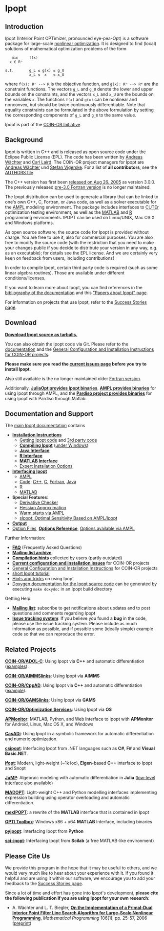 Ipopt
=====

Introduction
------------

Ipopt (Interior Point OPTimizer, pronounced eye-pea-Opt) is a software package for large-scale [nonlinear optimization](http://wiki.mcs.anl.gov/NEOS/index.php/Nonlinear_Programming_FAQ).
It is designed to find (local) solutions of mathematical optimization problems of the form

```
   min     f(x)
  x ∈ Rⁿ

s.t.       g_L ≤ g(x) ≤ g_U
           x_L ≤  x   ≤ x_U
```
where ```f(x): Rⁿ --> R``` is the objective function, and ```g(x): Rⁿ --> Rᵐ```
are the constraint functions.  The vectors `g_L` and `g_U` denote the lower and upper bounds on the constraints, and the vectors `x_L` and `x_U` are the bounds on the variables `x`.
The functions `f(x)` and `g(x)` can be nonlinear and nonconvex, but should be twice continuously differentiable.
Note that equality constraints can be formulated in the above formulation by setting the corresponding components of `g_L` and `g_U` to the same value.

Ipopt is part of the [COIN-OR Initiative](http://www.coin-or.org).

Background
----------

Ipopt is written in C++ and is released as open source code under the Eclipse Public License (EPL).
The code has been written by [Andreas Wächter](http://www.mccormick.northwestern.edu/directory/profiles/Andreas-Waechter.html) and [Carl Laird](http://allthingsoptimal.com/biography/).
The COIN-OR project managers for Ipopt are [Andreas Wächter](http://users.iems.northwestern.edu/~andreasw) und [Stefan Vigerske](https://www.gams.com/~stefan).
For a list of **all contributors**, see the [AUTHORS file](Ipopt/AUTHORS).

The C++ version has first been [released on Aug 26, 2005](http://list.coin-or.org/pipermail/ipopt/2005-August/000331.html) as version 3.0.0.
The previously released [pre-3.0 Fortran version](http://www.coin-or.org/Ipopt/ipopt-fortran.html) is no longer maintained.


The Ipopt distribution can be used to generate a library that can be linked to one's own C++, C, Fortran, or Java code, as well as a solver executable for the [AMPL](http://www.ampl.com) modeling environment.
The package includes interfaces to [CUTEr](http://cuter.rl.ac.uk/cuter-www/) optimization testing environment, as well as the [MATLAB](http://www.mathworks.com/products/matlab) and [R](http://www.r-project.org/) programming environments.
IPOPT can be used on Linux/UNIX, Mac OS X and Windows platforms.

As open source software, the source code for Ipopt is provided without charge.
You are free to use it, also for commercial purposes.
You are also free to modify the source code (with the restriction that you need to make your changes public if you decide to distribute your version in any way, e.g. as an executable); for details see the EPL license.
And we are certainly very keen on feedback from users, including contributions!

In order to compile Ipopt, certain third party code is required (such as some linear algebra routines).
Those are available under different conditions/licenses.

If you want to learn more about Ipopt, you can find references in the [bibliography of the documentation](http://www.coin-or.org/Ipopt/documentation/node64.html) and this ["Papers about Ipopt" page](https://projects.coin-or.org/Ipopt/wiki/IpoptPapers).

For information on projects that use Ipopt, refer to the [Success Stories page](https://projects.coin-or.org/Ipopt/wiki/SuccessStories).


Download
--------

**[Download Ipopt source as tarballs.](http://www.coin-or.org/download/source/Ipopt)**

You can also obtain the Ipopt code via Git.
Please refer to the [documentation](http://www.coin-or.org/Ipopt/documentation/) and the [General Configuration and Installation Instructions for COIN-OR projects](https://projects.coin-or.org/CoinHelp/).

**Please make sure you read the [current issues page](https://projects.coin-or.org/CoinHelp/wiki/current-issues) before you try to install Ipopt.**

Also still available is the no longer maintained older [Fortran version](http://www.coin-or.org/Ipopt/ipopt-fortran.html).

Additionally, **[JuliaOpt provides Ipopt binaries](https://github.com/JuliaOpt/IpoptBuilder/releases)**,
**[AMPL provides binaries](http://ampl.com/products/solvers/open-source/#ipopt)** for using Ipopt through AMPL,
and the **[Pardiso project provides binaries](https://pardiso-project.org/index.html#binaries)** for using Ipopt with Pardiso through Matlab.


Documentation and Support
-------------------------

The [main Ipopt documentation](http://www.coin-or.org/Ipopt/documentation/) contains
 * **[Installation Instructions](http://www.coin-or.org/Ipopt/documentation/node10.html)**
   * [Getting Ipopt code](http://www.coin-or.org/Ipopt/documentation/node12.html) and [3rd party code](http://www.coin-or.org/Ipopt/documentation/node13.html)
   * **[Compiling Ipopt](http://www.coin-or.org/Ipopt/documentation/node14.html)** ([under Windows](http://www.coin-or.org/Ipopt/documentation/node15.html))
   * **[Java Interface](http://www.coin-or.org/Ipopt/documentation/node16.html)**
   * **[R Interface](http://www.coin-or.org/Ipopt/documentation/node17.html)**
   * **[MATLAB Interface](http://www.coin-or.org/Ipopt/documentation/node18.html)**
   * [Expert Installation Options](http://www.coin-or.org/Ipopt/documentation/node19.html)
 * **[Interfacing Ipopt](http://www.coin-or.org/Ipopt/documentation/node20.html)**
   * [AMPL](http://www.coin-or.org/Ipopt/documentation/node21.html)
   * [Code](http://www.coin-or.org/Ipopt/documentation/node22.html):
     [C++](http://www.coin-or.org/Ipopt/documentation/node23.html),
     [C](http://www.coin-or.org/Ipopt/documentation/node24.html),
     [Fortran](http://www.coin-or.org/Ipopt/documentation/node25.html),
     [Java](http://www.coin-or.org/Ipopt/documentation/node26.html)
   * [R](http://www.coin-or.org/Ipopt/documentation/node27.html)
   * [MATLAB](http://www.coin-or.org/Ipopt/documentation/node28.html)
 * **Special Features**:
   * [Derivative Checker](http://www.coin-or.org/Ipopt/documentation/node30.html)
   * [Hessian Approximation](http://www.coin-or.org/Ipopt/documentation/node31.html)
   * [Warm starts via AMPL](http://www.coin-or.org/Ipopt/documentation/node32.html)
   * [sIpopt: Optimal Sensitivity Based on AMPL/Ipopt](http://www.coin-or.org/Ipopt/documentation/node33.html)
 * **[Output](http://www.coin-or.org/Ipopt/documentation/node36.html)**
 * [Option Files](http://www.coin-or.org/Ipopt/documentation/node35.html),
   **[Options Reference](http://www.coin-or.org/Ipopt/documentation/node40.html)**, [Options available via AMPL](http://www.coin-or.org/Ipopt/documentation/node63.html)

Further Information:
 * **[FAQ](https://projects.coin-or.org/Ipopt/wiki/FAQ)** (Frequently Asked Questions)
 * **[Mailing list archive](http://list.coin-or.org/pipermail/ipopt/)**
 * **[Compilation hints](https://projects.coin-or.org/Ipopt/wiki/CompilationHints)** collected by users (partly outdated)
 * **[Current configuration and installation issues](https://projects.coin-or.org/CoinHelp/wiki/current-issues)** for COIN-OR projects
 * [General Configuration and Installation Instructions](https://projects.coin-or.org/CoinHelp/) for COIN-OR projects
 * [short Ipopt tutorial](http://drops.dagstuhl.de/volltexte/2009/2089/pdf/09061.WaechterAndreas.Paper.2089.pdf)
 * [Hints and tricks](https://projects.coin-or.org/Ipopt/wiki/HintsAndTricks) on using Ipopt
 * [Doxygen documentation for the Ipopt source code](http://www.coin-or.org/Ipopt/doxygen) can be generated by executing `make doxydoc` in an Ipopt build directory

Getting Help:
 * **[Mailing list](http://list.coin-or.org/mailman/listinfo/ipopt)**: subscribe to get notifications about updates and to post questions and comments regarding Ipopt
 * **[Issue tracking system](https://github.com/coin-or/Ipopt/issues/)**: If you believe you found a **bug** in the code, please use the issue tracking system.
   Please include as much information as possible, and if possible some (ideally simple) example code so that we can reproduce the error.

Related Projects
----------------

**[COIN-OR/ADOL-C](https://projects.coin-or.org/ADOL-C)**: Using Ipopt via **C++** and automatic differentiation ([examples](https://projects.coin-or.org/ADOL-C/browser/stable/2.4/ADOL-C/examples/additional_examples/ipopt)).

**[COIN-OR/AIMMSlinks](https://projects.coin-or.org/AIMMSlinks)**: Using Ipopt via **AIMMS**

**[COIN-OR/CppAD](https://projects.coin-or.org/CppAD)**: Using Ipopt via **C++** and automatic differentiation ([example](http://www.coin-or.org/CppAD/Doc/ipopt_solve.htm)).

**[COIN-OR/GAMSlinks](https://projects.coin-or.org/GAMSlinks)**: Using Ipopt via **GAMS**

**[COIN-OR/Optimization Services](https://projects.coin-or.org/OS)**: Using Ipopt via  **OS**

**[APMonitor](http://apmonitor.com)**: MATLAB, Python, and Web Interface to Ipopt with **APMonitor** for Android, Linux, Mac OS X, and Windows

**[CasADi](https://github.com/casadi/casadi/wiki)**: Using Ipopt in a symbolic framework for automatic differentiation and numeric optimization.

**[csipopt](https://github.com/cureos/csipopt)**: Interfacing Ipopt from .NET languages such as **C#**, **F#** and **Visual Basic.NET**.

**[ifopt](https://github.com/ethz-adrl/ifopt)**: Modern, light-weight (~1k loc), **Eigen**-based **C++** interface to Ipopt and Snopt   

**[JuMP](https://github.com/JuliaOpt/JuMP.jl)**: Algebraic modeling with automatic differentiation in **Julia** ([low-level interface](https://github.com/JuliaOpt/Ipopt.jl) also available)

**[MADOPT](https://github.com/stanle/madopt)**: Light-weight C++ and Python modelling interfaces implementing expression building using operator overloading and automatic differentiation.

**[mexIPOPT](https://github.com/ebertolazzi/mexIPOPT)**: a rewrite of the **MATLAB** interface that is contained in Ipopt

**[OPTI Toolbox](http://www.i2c2.aut.ac.nz/Wiki/OPTI/)**: Windows x86 + x64 **MATLAB** Interface, including binaries

**[pyipopt](http://code.google.com/p/pyipopt/)**: Interfacing Ipopt from **Python**

**[sci-ipopt](http://forge.scilab.org/index.php/p/sci-ipopt)**: Interfacing Ipopt from **Scilab** (a free MATLAB-like environment)

Please Cite Us
--------------

We provide this program in the hope that it may be useful to others, and we would very much like to hear about your experience with it.
If you found it helpful and are using it within our software, we encourage you to add your feedback to the [Success Stories page](https://projects.coin-or.org/Ipopt/wiki/SuccessStories).

Since a lot of time and effort has gone into Ipopt's development, **please cite the following publication if you are using Ipopt for your own research**:

* A. Wächter and L. T. Biegler, **[On the Implementation of a Primal-Dual Interior Point Filter Line Search Algorithm for Large-Scale Nonlinear Programming](http://dx.doi.org/10.1007/s10107-004-0559-y)**, _Mathematical Programming_ 106(1), pp. 25-57, 2006
  ([preprint](http://www.optimization-online.org/DB_HTML/2004/03/836.html))
